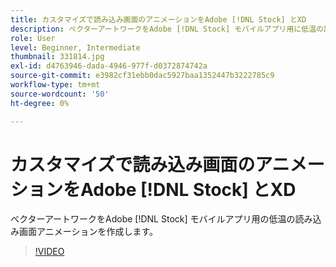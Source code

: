 ```yaml
---
title: カスタマイズで読み込み画面のアニメーションをAdobe [!DNL Stock] とXD
description: ベクターアートワークをAdobe [!DNL Stock] モバイルアプリ用に低温の読み込み画面のアニメーションを作成するには
role: User
level: Beginner, Intermediate
thumbnail: 331814.jpg
exl-id: d4763946-dada-4946-977f-d0372874742a
source-git-commit: e3982cf31ebb0dac5927baa1352447b3222785c9
workflow-type: tm+mt
source-wordcount: '50'
ht-degree: 0%

---
```


# カスタマイズで読み込み画面のアニメーションをAdobe [!DNL Stock] とXD

ベクターアートワークをAdobe [!DNL Stock] モバイルアプリ用の低温の読み込み画面アニメーションを作成します。

>[!VIDEO](https://video.tv.adobe.com/v/331814?hidetitle=true)
